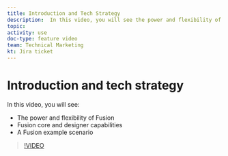 ```yaml
---
title: Introduction and Tech Strategy
description:  In this video, you will see the power and flexibility of [!DNL Adobe Workfront Fusion], the Fusion core and designer capabilities, and a Fusion example scenario.
topic: 
activity: use
doc-type: feature video
team: Technical Marketing
kt: Jira ticket 
---
```

# Introduction and tech strategy

In this video, you will see:

* The power and flexibility of Fusion
* Fusion core and designer capabilities
* A Fusion example scenario

>[!VIDEO](https://video.tv.adobe.com/v/335259/?quality=12)
